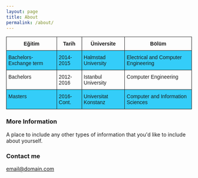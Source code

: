 ```yaml
---
layout: page
title: About
permalink: /about/
---
```


<style type="text/css">
.tg  {border-collapse:collapse;border-spacing:0;}
.tg td{font-family:Arial, sans-serif;font-size:14px;padding:10px 5px;border-style:solid;border-width:1px;overflow:hidden;word-break:normal;}
.tg th{font-family:Arial, sans-serif;font-size:14px;font-weight:normal;padding:10px 5px;border-style:solid;border-width:1px;overflow:hidden;word-break:normal;}
.tg .tg-9hbo{font-weight:bold;vertical-align:top}
.tg .tg-ufe5{background-color:#34cdf9;vertical-align:top}
.tg .tg-yw4l{vertical-align:top}
</style>
<table class="tg">
  <tr>
    <th class="tg-9hbo">Eğitim</th>
    <th class="tg-9hbo">Tarih</th>
    <th class="tg-9hbo">Üniversite</th>
    <th class="tg-9hbo">Bölüm</th>
  </tr>
  <tr>
    <td class="tg-ufe5">Bachelors-Exchange term</td>
    <td class="tg-ufe5">2014-2015</td>
    <td class="tg-ufe5">Halmstad University</td>
    <td class="tg-ufe5">Electrical and Computer Engineering</td>
  </tr>
  <tr>
    <td class="tg-yw4l">Bachelors</td>
    <td class="tg-yw4l">2012-2016</td>
    <td class="tg-yw4l">Istanbul University</td>
    <td class="tg-yw4l">Computer Engineering</td>
  </tr>
  <tr>
    <td class="tg-ufe5">Masters </td>
    <td class="tg-ufe5">2016-Cont.</td>
    <td class="tg-ufe5">Universitat Konstanz</td>
    <td class="tg-ufe5">Computer and Information Sciences</td>
  </tr>
</table>

### More Information

A place to include any other types of information that you'd like to include about yourself.

### Contact me

[email@domain.com](mailto:aeroglu2016@gmail.com)
